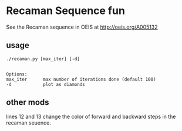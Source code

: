 # Recaman Sequence fun

See the Recaman sequence in OEIS at http://oeis.org/A005132 

## usage

```
./recaman.py [max_iter] [-d]


Options:
max_iter      max number of iterations done (default 100)
-d            plot as diamonds
```

## other mods

lines 12 and 13 change the color of forward and backward 
steps in the recaman seuence. 
